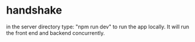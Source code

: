 # handshake

in the server directory type: "npm run dev" to run the app locally. It will run the front end and backend concurrently.
